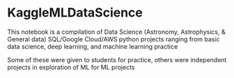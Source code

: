 # KaggleMLDataScience
This notebook is a compilation of Data Science (Astronomy, Astrophysics, &amp; General data) SQL/Google Cloud/AWS python projects ranging from basic data science, deep learning, and machine learning practice


Some of these were given to students for practice, others were independent projects in exploration of ML for ML projects 

